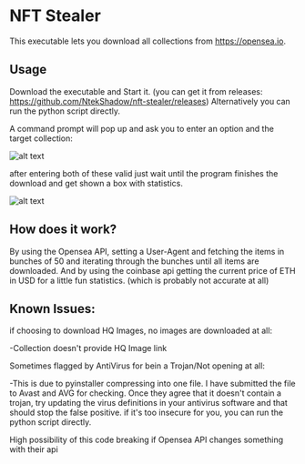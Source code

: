 # NFT Stealer
This executable lets you download all collections from https://opensea.io.

## Usage
Download the executable and Start it. (you can get it from releases: https://github.com/NtekShadow/nft-stealer/releases)
Alternatively you can run the python script directly.

A command prompt will pop up and ask you to enter an option and the target collection:

![alt text](https://github.com/NtekShadow/nft-stealer/blob/master/main/images/nft-stealer-one.png?raw=true)

after entering both of these valid just wait until the program finishes the download and get shown a box with statistics.

![alt text](https://github.com/NtekShadow/nft-stealer/blob/master/main/images/nft-stealer-two.png?raw=true)

## How does it work?
By using the Opensea API, setting a User-Agent and fetching the items in bunches of 50 and iterating through the bunches until all items are downloaded.
And by using the coinbase api getting the current price of ETH in USD for a little fun statistics. (which is probably not accurate at all)

## Known Issues:
  if choosing to download HQ Images, no images are downloaded at all:
  
   -Collection doesn't provide HQ Image link
    
  Sometimes flagged by AntiVirus for bein a Trojan/Not opening at all:
  
  -This is due to pyinstaller compressing into one file. I have submitted the file to Avast and AVG for checking. Once they agree that it doesn't contain a trojan, try updating the virus definitions in your antivirus software and that should stop the false positive. if it's too insecure for you, you can run the python script directly.
    
  High possibility of this code breaking if Opensea API changes something with their api
